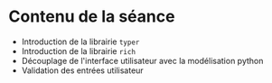 # Contenu de la séance

- Introduction de la librairie `typer`
- Introduction de la librairie `rich`
- Découplage de l'interface utilisateur avec la modélisation python
- Validation des entrées utilisateur
